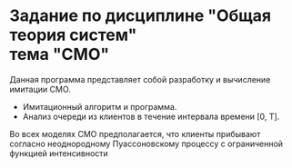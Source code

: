 <h1>Задание по дисциплине "Общая теория систем" 
<br> тема "СМО" </h1>
 
Данная программа представляет собой разработку и вычисление имитации СМО.

* Имитационный алгоритм и программа.
* Анализ очереди из клиентов в течение интервала времени [0, T].
  
Во всех моделях СМО предполагается, что клиенты прибывают согласно неоднородному Пуассоновскому процессу с ограниченной функцией интенсивности
